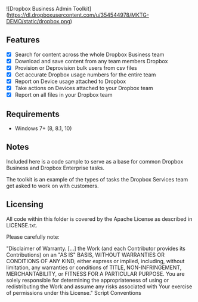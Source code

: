 ![Dropbox Business Admin Toolkit] (https://dl.dropboxusercontent.com/u/354544978/MKTG-DEMO/static/dropbox.png)

## Features

- [x] Search for content across the whole Dropbox Business team 
- [x] Download and save content from any team members Dropbox 
- [x] Provision or Deprovision bulk users from csv files
- [x] Get accurate Dropbox usage numbers for the entire team
- [x] Report on Device usage attached to Dropbox
- [x] Take actions on Devices attached to your Dropbox team
- [x] Report on all files in your Dropbox team

## Requirements

- Windows 7+ (8, 8.1, 10)

## Notes

Included here is a code sample to serve as a base for common Dropbox Business and Dropbox Enterprise tasks. 

The toolkit is an example of the types of tasks the Dropbox Services team get asked to work on with customers. 

## Licensing

All code within this folder is covered by the Apache License as described in LICENSE.txt.

Please carefully note:

"Disclaimer of Warranty. [...] the Work (and each Contributor provides its Contributions) on an "AS IS" BASIS, WITHOUT WARRANTIES OR CONDITIONS OF ANY KIND, either express or implied, including, without limitation, any warranties or conditions of TITLE, NON-INFRINGEMENT, MERCHANTABILITY, or FITNESS FOR A PARTICULAR PURPOSE. You are solely responsible for determining the appropriateness of using or redistributing the Work and assume any risks associated with Your exercise of permissions under this License."
Script Conventions
